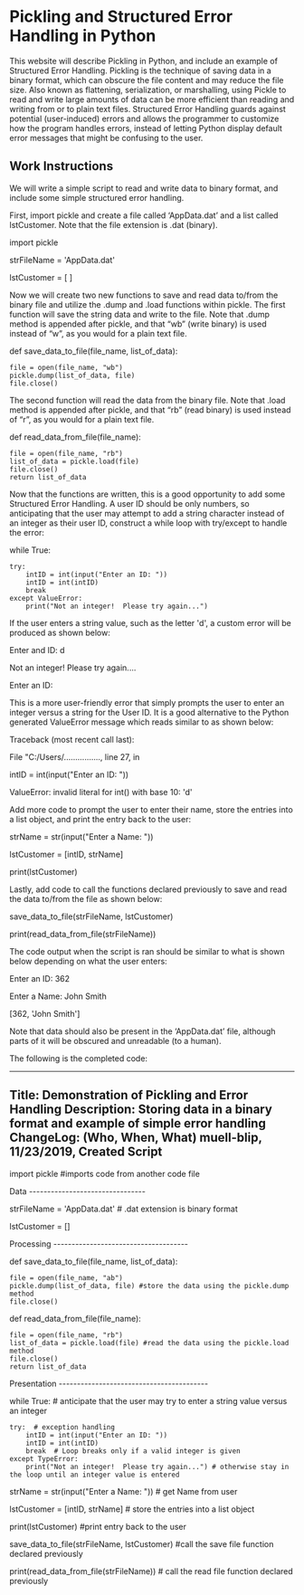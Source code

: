 # Pickling and Structured Error Handling in Python #

This website will describe Pickling in Python, and include an example of Structured Error Handling.  Pickling is the technique of saving data in a binary format, which can obscure the file content and may reduce the file size.  Also known as flattening, serialization, or marshalling, using Pickle to read and write large amounts of data can be more efficient than reading and writing from or to plain text files.  Structured Error Handling guards against potential (user-induced) errors and allows the programmer to customize how the program handles errors, instead of letting Python display default error messages that might be confusing to the user. 

## Work Instructions ##

We will write a simple script to read and write data to binary format, and include some simple structured error handling.

First, import pickle and create a file called ‘AppData.dat’ and a list called lstCustomer.  Note that the file extension is .dat (binary).

import pickle

strFileName = 'AppData.dat'

lstCustomer = [ ]

Now we will create two new functions to save and read data to/from the binary file and utilize the .dump and .load functions within pickle.  The first function will save the string data and write to the file.  Note that .dump method is appended after pickle, and that “wb” (write binary) is used instead of “w”, as you would for a plain text file.

def save_data_to_file(file_name, list_of_data):

    file = open(file_name, "wb")
    pickle.dump(list_of_data, file)
    file.close()

The second function will read the data from the binary file.  Note that .load method is appended after pickle, and that “rb” (read binary) is used instead of “r”, as you would for a plain text file.

def read_data_from_file(file_name):

    file = open(file_name, "rb")
    list_of_data = pickle.load(file)
    file.close()
    return list_of_data

Now that the functions are written, this is a good opportunity to add some Structured Error Handling.  A user ID should be only numbers, so anticipating that the user may attempt to add a string character instead of an integer as their user ID, construct a while loop with try/except to handle the error:

while True: 

    try:  
        intID = int(input("Enter an ID: "))
        intID = int(intID)
        break 
    except ValueError:
        print("Not an integer!  Please try again...")

If the user enters a string value, such as the letter 'd', a custom error will be produced as shown below:

Enter and ID: d

Not an integer! Please try again....

Enter an ID:

This is a more user-friendly error that simply prompts the user to enter an integer versus a string for the User ID.  It is a good alternative to the Python generated ValueError message which reads similar to as shown below:

Traceback (most recent call last):

File "C:/Users/................, line 27, in <module>
  
  intID = int(input("Enter an ID: "))
  
ValueError: invalid literal for int() with base 10: 'd'

Add more code to prompt the user to enter their name, store the entries into a list object, and print the entry back to the user:

strName = str(input("Enter a Name: ")) 

lstCustomer = [intID, strName]

print(lstCustomer) 

Lastly, add code to call the functions declared previously to save and read the data to/from the file as shown below:

save_data_to_file(strFileName, lstCustomer) 

print(read_data_from_file(strFileName))  

The code output when the script is ran should be similar to what is shown below depending on what the user enters:

Enter an ID: 362

Enter a Name: John Smith

[362, 'John Smith']

Note that data should also be present in the ‘AppData.dat’ file, although parts of it will be obscured and unreadable (to a human).

The following is the completed code:

 --------------------------------------------------
 Title: Demonstration of Pickling and Error Handling
 Description:  Storing data in a binary format and example of simple error handling
 ChangeLog: (Who, When, What)
 muell-blip, 11/23/2019, Created Script
 --------------------------------------------------

import pickle  #imports code from another code file

 Data --------------------------------
 
strFileName = 'AppData.dat'  # .dat extension is binary format

lstCustomer = []

 Processing -------------------------------------
 
def save_data_to_file(file_name, list_of_data):

    file = open(file_name, "ab")
    pickle.dump(list_of_data, file) #store the data using the pickle.dump method
    file.close()

def read_data_from_file(file_name):

    file = open(file_name, "rb")
    list_of_data = pickle.load(file) #read the data using the pickle.load method
    file.close()
    return list_of_data

 Presentation -----------------------------------------
 
while True:  # anticipate that the user may try to enter a string value versus an integer

    try:  # exception handling
        intID = int(input("Enter an ID: "))
        intID = int(intID)
        break  # Loop breaks only if a valid integer is given
    except TypeError:
        print("Not an integer!  Please try again...") # otherwise stay in the loop until an integer value is entered

strName = str(input("Enter a Name: ")) # get Name from user

lstCustomer = [intID, strName] # store the entries into a list object

print(lstCustomer) #print entry back to the user

save_data_to_file(strFileName, lstCustomer)  #call the save file function declared previously

print(read_data_from_file(strFileName))  # call the read file function declared previously

